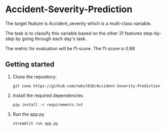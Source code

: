# Accident-Severity-Prediction 
The target feature is Accident_severity which is a multi-class variable. 

The task is to classify this variable based on the other 31 features step-by-step by going through each day's task. 

The metric for evaluation will be f1-score.
The f1-score is 0.88

## Getting started

1. Clone the repository:

   ```text
   git cone https://github.com/nakul010/Accident-Severity-Prediction
   ```

2. Install the required dependencies:

   ```text
   pip install -r requirements.txt
   ```
   
3. Run the app.py
   ```text
   streamlit run app.py
   ```